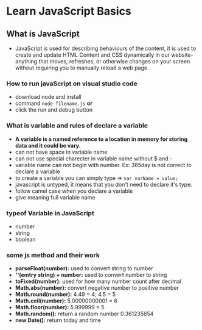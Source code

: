 # Learn JavaScript Basics
## What is JavaScript
- JavaScript is used for describing behaviours of the content, it is used to create and update HTML Content and CSS dynamically in our website- anything that moves, refreshes, or otherwise changes on your screen without requiring you to manually reload a web page.
### How to run javaScript on visual studio code
- download node and install
- command `node filename.js`
**or**
- click the run and debug button
### What is variable and rules of declare a variable
- **A variable is a named reference to a location in memory for storing data and it could be vary.**
- can not have space in variable name
- can not use special charecter in variable name without $ and -
- variable name can not begin with number. Ex: 365day is not correct to declare a variable
- to create a variable you can simply type => `var varName = value;`
- javascript is untyped, it means that you don't need to declare it's type.
- follow camel case when you declare a variable
- give meaning full variable name
### typeof Variable in JavaScript
- number
- string
- boolean
### some js method and their work
- **parseFloat(number):** used to convert string to number
- **''(emtry string) + number:** used to convert number to string
- **toFixed(number):** used for how many number count after decimal
- **Math.abs(number):** convert negative number to positive number
- **Math.round(number):** 4.49 = 4; 4.5 = 5
- **Math.ceil(number):** 5.00000000001 = 6
- **Math.floor(number):** 5.999999 = 5
- **Math.random():** return a random number 0.361235654
- **new Date():** return today and time